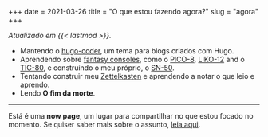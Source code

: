 +++
date = 2021-03-26
title = "O que estou fazendo agora?"
slug = "agora"
+++

_Atualizado em {{< lastmod >}}._

- Mantendo o [hugo-coder][coder], um tema para blogs criados com Hugo.
- Aprendendo sobre [fantasy consoles][fc], como o [PICO-8][pico8], [LIKO-12][liko12] and o [TIC-80][tic80], e construindo o meu próprio, o [SN-50][sn50].
- Tentando construir meu [Zettelkasten][zettel] e aprendendo a notar o que leio e aprendo.
- Lendo **O fim da morte**.

---

Está é uma **now page**, um lugar para compartilhar no que estou focado no momento. Se quiser saber mais sobre o assunto, [leia aqui][aboutnow].

[coder]: https://github.com/luizdepra/hugo-coder
[fc]: https://github.com/paladin-t/fantasy
[pico8]: https://www.lexaloffle.com/pico-8.php
[liko12]: https://ramilego4game.itch.io/liko12
[tic80]: https://tic80.com/
[sn50]: https://github.com/TinTeam/SN-50/
[zettel]: https://zettelkasten.de/
[aboutnow]: https://nownownow.com/about
